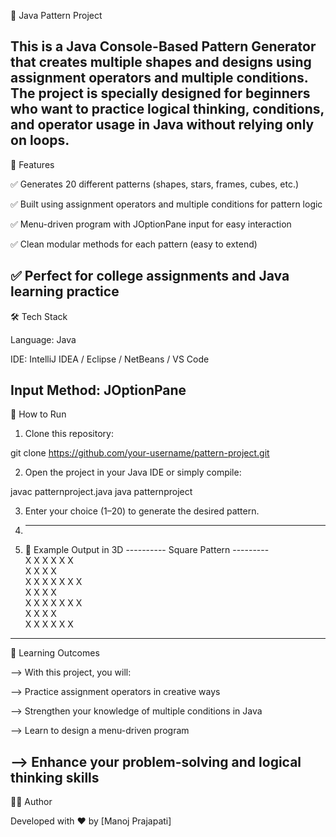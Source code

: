 🎨 Java Pattern Project

This is a Java Console-Based Pattern Generator that creates multiple shapes and designs using assignment operators and multiple conditions.
The project is specially designed for beginners who want to practice logical thinking, conditions, and operator usage in Java without relying only on loops.
----------------------------------------------------------------------------------------------------------------------------------------
📂 Features

✅ Generates 20 different patterns (shapes, stars, frames, cubes, etc.)

✅ Built using assignment operators and multiple conditions for pattern logic

✅ Menu-driven program with JOptionPane input for easy interaction

✅ Clean modular methods for each pattern (easy to extend)

✅ Perfect for college assignments and Java learning practice
------------------------------------------------------------------------------------------------------------------------------------
🛠️ Tech Stack

Language: Java

IDE: IntelliJ IDEA / Eclipse / NetBeans / VS Code

Input Method: JOptionPane
------------------------------------------------------------------------------------------------------------------------------------
🚀 How to Run

1. Clone this repository:

git clone https://github.com/your-username/pattern-project.git


2. Open the project in your Java IDE or simply compile:

javac patternproject.java
java patternproject


3. Enter your choice (1–20) to generate the desired pattern.
4. ---------------------------------------------------------------------------------------------------------------------------------
5. 📸 Example Output in 3D
---------- Square Pattern ---------                                                                                                                                                  
X X X X X X                                                                                                                                                                          
X X       X X                                                                                                                                                                        
X   X X X X X X                                                                                                                                                                      
X  X      X   X                                                                                                                                                                      
X X X X X X   X                                                                                                                                                                      
  X X       X X                                                                                                                                                                      
    X X X X X X                                                                                                                                                                                                                                                                                                         
------------------------------------------------------------------------------------------------------------------------------------
🎯 Learning Outcomes

--> With this project, you will:

--> Practice assignment operators in creative ways

--> Strengthen your knowledge of multiple conditions in Java

--> Learn to design a menu-driven program

--> Enhance your problem-solving and logical thinking skills
------------------------------------------------------------------------------------------------------------------------------------
👨‍💻 Author

Developed with ❤️ by [Manoj Prajapati]
